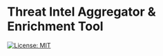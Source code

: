 # Threat Intel Aggregator & Enrichment Tool

[![License: MIT](https://img.shields.io/badge/License-MIT-yellow.svg)](https://opensource.org/licenses/MIT)
